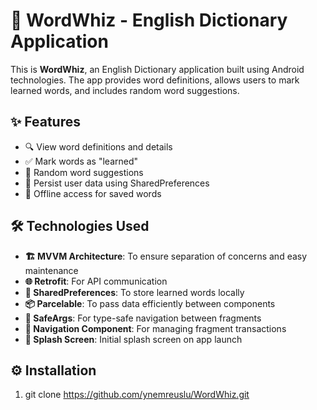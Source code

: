 # 📖 WordWhiz - English Dictionary Application

This is **WordWhiz**, an English Dictionary application built using Android technologies. The app provides word definitions, allows users to mark learned words, and includes random word suggestions.

## ✨ Features
- 🔍 View word definitions and details
- ✅ Mark words as "learned"
- 🎲 Random word suggestions
- 💾 Persist user data using SharedPreferences
- 📱 Offline access for saved words

## 🛠️ Technologies Used
- **🏗️ MVVM Architecture**: To ensure separation of concerns and easy maintenance
- **🌐 Retrofit**: For API communication
- **💾 SharedPreferences**: To store learned words locally
- **📦 Parcelable**: To pass data efficiently between components
- **🔗 SafeArgs**: For type-safe navigation between fragments
- **🧭 Navigation Component**: For managing fragment transactions
- **🚀 Splash Screen**: Initial splash screen on app launch

## ⚙️ Installation

1. git clone https://github.com/ynemreuslu/WordWhiz.git
